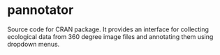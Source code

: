 # pannotator
Source code for CRAN package. It provides an interface for collecting ecological data from 360 degree image files and annotating them using dropdown menus.
